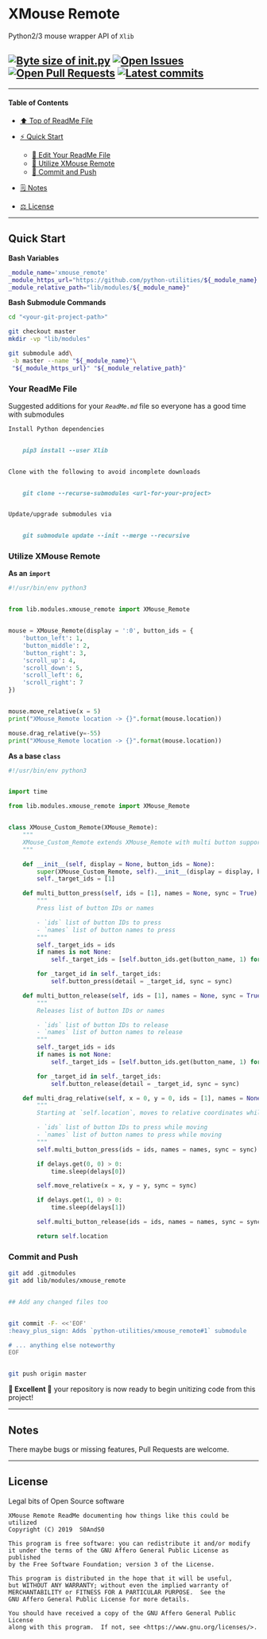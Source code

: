 # XMouse Remote
[heading__title]:
  #xmouse-remote
  "&#x2B06; Top of ReadMe File"


Python2/3 mouse wrapper API of `Xlib`


## [![Byte size of __init__.py][badge__master__xmouse_remote__source_code]][xmouse_remote__master__source_code] [![Open Issues][badge__issues__xmouse_remote]][issues__xmouse_remote] [![Open Pull Requests][badge__pull_requests__xmouse_remote]][pull_requests__xmouse_remote] [![Latest commits][badge__commits__xmouse_remote__master]][commits__xmouse_remote__master]



------


#### Table of Contents


- [:arrow_up: Top of ReadMe File][heading__title]

- [:zap: Quick Start][heading__quick_start]

  - [:memo: Edit Your ReadMe File][heading__your_readme_file]
  - [:snake: Utilize XMouse Remote][heading__utilize]
  - [:floppy_disk: Commit and Push][heading__commit_and_push]

- [&#x1F5D2; Notes][heading__notes]

- [&#x2696; License][heading__license]


------



## Quick Start
[heading__quick_start]:
  #quick-start
  "&#9889; Perhaps as easy as one, 2.0,..."


**Bash Variables**


```Bash
_module_name='xmouse_remote'
_module_https_url="https://github.com/python-utilities/${_module_name}.git"
_module_relative_path="lib/modules/${_module_name}"
```


**Bash Submodule Commands**


```Bash
cd "<your-git-project-path>"

git checkout master
mkdir -vp "lib/modules"

git submodule add\
 -b master --name "${_module_name}"\
 "${_module_https_url}" "${_module_relative_path}"
```


### Your ReadMe File
[heading__your_readme_file]:
  #your-readme-file
  "&#x1F4DD; Suggested additions for your ReadMe.md file so everyone has a good time with submodules"


Suggested additions for your _`ReadMe.md`_ file so everyone has a good time with submodules


```MarkDown
Install Python dependencies


    pip3 install --user Xlib


Clone with the following to avoid incomplete downloads


    git clone --recurse-submodules <url-for-your-project>


Update/upgrade submodules via


    git submodule update --init --merge --recursive
```


### Utilize XMouse Remote
[heading__utilize]:
  #utilize-xmouse-remote
  "&#x1F40D; How to make use of this submodule within another project"


**As an `import`**


```Python
#!/usr/bin/env python3


from lib.modules.xmouse_remote import XMouse_Remote


mouse = XMouse_Remote(display = ':0', button_ids = {
    'button_left': 1,
    'button_middle': 2,
    'button_right': 3,
    'scroll_up': 4,
    'scroll_down': 5,
    'scroll_left': 6,
    'scroll_right': 7
})


mouse.move_relative(x = 5)
print("XMouse_Remote location -> {}".format(mouse.location))

mouse.drag_relative(y=-55)
print("XMouse_Remote location -> {}".format(mouse.location))
```


**As a base `class`**


```Python
#!/usr/bin/env python3


import time

from lib.modules.xmouse_remote import XMouse_Remote


class XMouse_Custom_Remote(XMouse_Remote):
    """
    XMouse_Custom_Remote extends XMouse_Remote with multi button support
    """

    def __init__(self, display = None, button_ids = None):
        super(XMouse_Custom_Remote, self).__init__(display = display, button_ids = button_ids)
        self._target_ids = [1]

    def multi_button_press(self, ids = [1], names = None, sync = True):
        """
        Press list of button IDs or names

        - `ids` list of button IDs to press
        - `names` list of button names to press
        """
        self._target_ids = ids
        if names is not None:
            self._target_ids = [self.button_ids.get(button_name, 1) for button_name in names]

        for _target_id in self._target_ids:
            self.button_press(detail = _target_id, sync = sync)

    def multi_button_release(self, ids = [1], names = None, sync = True):
        """
        Releases list of button IDs or names

        - `ids` list of button IDs to release
        - `names` list of button names to release
        """
        self._target_ids = ids
        if names is not None:
            self._target_ids = [self.button_ids.get(button_name, 1) for button_name in names]

        for _target_id in self._target_ids:
            self.button_release(detail = _target_id, sync = sync)

    def multi_drag_relative(self, x = 0, y = 0, ids = [1], names = None, sync = True, delays = {0: 0.01, 1: 0.01}):
        """
        Starting at `self.location`, moves to relative coordinates while pressing defined button IDs or names

        - `ids` list of button IDs to press while moving
        - `names` list of button names to press while moving
        """
        self.multi_button_press(ids = ids, names = names, sync = sync)

        if delays.get(0, 0) > 0:
            time.sleep(delays[0])

        self.move_relative(x = x, y = y, sync = sync)

        if delays.get(1, 0) > 0:
            time.sleep(delays[1])

        self.multi_button_release(ids = ids, names = names, sync = sync)

        return self.location
```


### Commit and Push
[heading__commit_and_push]:
  #commit-and-push
  "&#x1F4BE; It may be just this easy..."


```Bash
git add .gitmodules
git add lib/modules/xmouse_remote


## Add any changed files too


git commit -F- <<'EOF'
:heavy_plus_sign: Adds `python-utilities/xmouse_remote#1` submodule

# ... anything else noteworthy
EOF


git push origin master
```


**:tada: Excellent :tada:** your repository is now ready to begin unitizing code from this project!


___


## Notes
[heading__notes]:
  #notes
  "&#x1F5D2; Additional resources and things to keep in mind when developing"


There maybe bugs or missing features, Pull Requests are welcome.

___


## License
[heading__license]:
  #license
  "&#x2696; Legal bits of Open Source software"


Legal bits of Open Source software


```
XMouse Remote ReadMe documenting how things like this could be utilized
Copyright (C) 2019  S0AndS0

This program is free software: you can redistribute it and/or modify
it under the terms of the GNU Affero General Public License as published
by the Free Software Foundation; version 3 of the License.

This program is distributed in the hope that it will be useful,
but WITHOUT ANY WARRANTY; without even the implied warranty of
MERCHANTABILITY or FITNESS FOR A PARTICULAR PURPOSE.  See the
GNU Affero General Public License for more details.

You should have received a copy of the GNU Affero General Public License
along with this program.  If not, see <https://www.gnu.org/licenses/>.
```



[badge__commits__xmouse_remote__master]:
  https://img.shields.io/github/last-commit/python-utilities/xmouse_remote/master.svg

[commits__xmouse_remote__master]:
  https://github.com/python-utilities/xmouse_remote/commits/master
  "&#x1F4DD; History of changes on this branch"


[xmouse_remote__community]:
  https://github.com/python-utilities/xmouse_remote/community
  "&#x1F331; Dedicated to functioning code"


[xmouse_remote__gh_pages]:
  https://github.com/python-utilities/xmouse_remote/tree/gh-pages
  "Source code examples hosted thanks to GitHub Pages!"



[badge__demo__xmouse_remote]:
  https://img.shields.io/website/https/python-utilities.github.io/xmouse_remote/index.html.svg?down_color=darkorange&down_message=Offline&label=Demo&logo=Demo%20Site&up_color=success&up_message=Online

[demo__xmouse_remote]:
  https://python-utilities.github.io/xmouse_remote/index.html
  "&#x1F52C; Check the example collection tests"


[badge__issues__xmouse_remote]:
  https://img.shields.io/github/issues/python-utilities/xmouse_remote.svg

[issues__xmouse_remote]:
  https://github.com/python-utilities/xmouse_remote/issues
  "&#x2622; Search for and _bump_ existing issues or open new issues for project maintainer to address."


[badge__pull_requests__xmouse_remote]:
  https://img.shields.io/github/issues-pr/python-utilities/xmouse_remote.svg

[pull_requests__xmouse_remote]:
  https://github.com/python-utilities/xmouse_remote/pulls
  "&#x1F3D7; Pull Request friendly, though please check the Community guidelines"


[badge__master__xmouse_remote__source_code]:
  https://img.shields.io/github/size/python-utilities/xmouse_remote/__init__.py.svg?label=__init__.py

[xmouse_remote__master__source_code]:
  https://github.com/python-utilities/xmouse_remote/blob/master/__init__.py
  "&#x2328; Project source, one Python file of importable code!"
